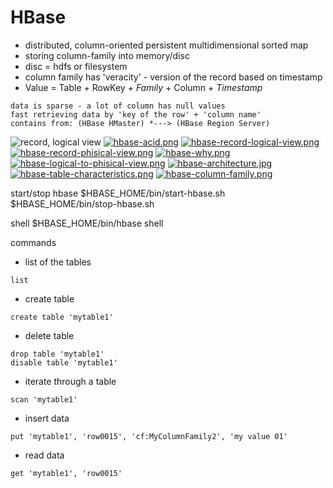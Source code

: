 # HBase
- distributed, column-oriented persistent multidimensional sorted map
- storing column-family into memory/disc
- disc = hdfs or filesystem
- column family has 'veracity' - version of the record based on timestamp
- Value = Table + RowKey + *Family* + Column + *Timestamp*

```
data is sparse - a lot of column has null values
fast retrieving data by 'key of the row' + 'column name'
contains from: (HBase HMaster) *---> (HBase Region Server)
```

![record, logical view](https://s19.postimg.cc/bjssr74gz/hbase-record-logical-view.png)
[![hbase-acid.png](https://s19.postimg.cc/7ao2orlpf/hbase-acid.png)](https://postimg.cc/image/6xwoil3fj/)
[![hbase-record-logical-view.png](https://s19.postimg.cc/bjssr74gz/hbase-record-logical-view.png)](https://postimg.cc/image/t9uhc8i1r/)
[![hbase-record-phisical-view.png](https://s19.postimg.cc/rjbgafnkj/hbase-record-phisical-view.png)](https://postimg.cc/image/3sc2sbndb/)
[![hbase-why.png](https://s19.postimg.cc/43tj55w4j/hbase-why.png)](https://postimg.cc/image/bwk6x523j/)
[![hbase-logical-to-phisical-view.png](https://s19.postimg.cc/dpn3lfsf7/hbase-logical-to-phisical-view.png)](https://postimg.cc/image/vfos6h5zz/)
[![hbase-architecture.jpg](https://s19.postimg.cc/uq5zufaoz/hbase-architecture.jpg)](https://postimg.cc/image/g6yut0hjz/)
[![hbase-table-characteristics.png](https://s19.postimg.cc/jruqcabtv/hbase-table-characteristics.png)](https://postimg.cc/image/7pzci52lb/)
[![hbase-column-family.png](https://s19.postimg.cc/z1ulj2mn7/hbase-column-family.png)](https://postimg.cc/image/xmt0ucljz/)


start/stop hbase
$HBASE_HOME/bin/start-hbase.sh
$HBASE_HOME/bin/stop-hbase.sh

shell
$HBASE_HOME/bin/hbase shell

commands
* list of the tables
```
list
```

* create table 
```
create table 'mytable1'
```

* delete table
```
drop table 'mytable1'
disable table 'mytable1'
```

* iterate through a table
```
scan 'mytable1'
```

* insert data
```
put 'mytable1', 'row0015', 'cf:MyColumnFamily2', 'my value 01'
```

* read data
```
get 'mytable1', 'row0015'
```

